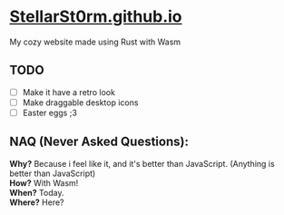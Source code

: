 # [StellarSt0rm.github.io](https://stellarst0rm.github.io)
My cozy website made using Rust with Wasm

## TODO
- [ ] Make it have a retro look
- [ ] Make draggable desktop icons
- [ ] Easter eggs ;3

## NAQ (Never Asked Questions):
**Why?** Because i feel like it, and it's better than JavaScript. (Anything is better than JavaScript) \
**How?** With Wasm! \
**When?** Today. \
**Where?** Here?
